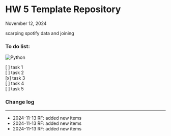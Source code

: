 # HW 5 Template Repository

November 12, 2024

scarping spotify data and joining

### To do list:

![Python](https://img.shields.io/badge/Python-3.8%2B-blue?logo=python&logoColor=white)

[ ] task 1  
[ ] task 2  
[x] task 3  
[ ] task 4  
[ ] task 5

### Change log

---

- 2024-11-13 RF: added new items
- 2024-11-13 RF: added new items
- 2024-11-13 RF: added new items
